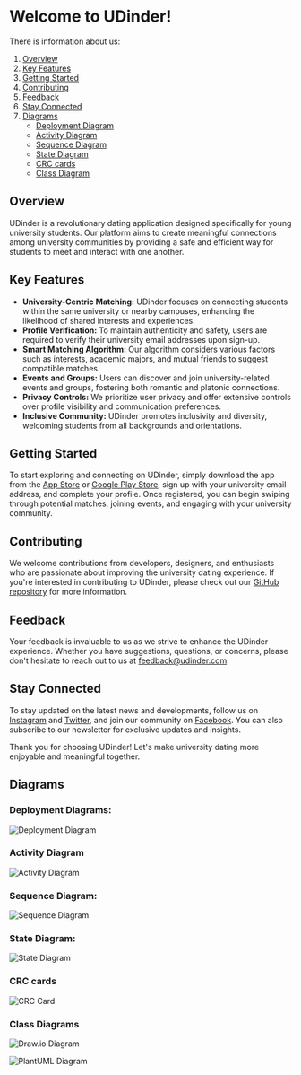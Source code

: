 # Welcome to UDinder!
There is information about us:
1. [Overview](#overview)
2. [Key Features](#key-features)
3. [Getting Started](#getting-started)
4. [Contributing](#contributing)
5. [Feedback](#feedback)
6. [Stay Connected](#stay-connected)
7. [Diagrams](#diagrams)
    - [Deployment Diagram](#deployment-diagrams)
    - [Activity Diagram](#activity-diagram)
    - [Sequence Diagram](#sequence-diagram)
    - [State Diagram](#state-diagram)
    - [CRC cards](#crc-cards)
    - [Class Diagram](#class-diagrams)



## Overview
UDinder is a revolutionary dating application designed specifically for young university students. Our platform aims to create meaningful connections among university communities by providing a safe and efficient way for students to meet and interact with one another.

## Key Features
- **University-Centric Matching:** UDinder focuses on connecting students within the same university or nearby campuses, enhancing the likelihood of shared interests and experiences.
- **Profile Verification:** To maintain authenticity and safety, users are required to verify their university email addresses upon sign-up.
- **Smart Matching Algorithm:** Our algorithm considers various factors such as interests, academic majors, and mutual friends to suggest compatible matches.
- **Events and Groups:** Users can discover and join university-related events and groups, fostering both romantic and platonic connections.
- **Privacy Controls:** We prioritize user privacy and offer extensive controls over profile visibility and communication preferences.
- **Inclusive Community:** UDinder promotes inclusivity and diversity, welcoming students from all backgrounds and orientations.

## Getting Started
To start exploring and connecting on UDinder, simply download the app from the [App Store](#) or [Google Play Store](#), sign up with your university email address, and complete your profile. Once registered, you can begin swiping through potential matches, joining events, and engaging with your university community.

## Contributing
We welcome contributions from developers, designers, and enthusiasts who are passionate about improving the university dating experience. If you're interested in contributing to UDinder, please check out our [GitHub repository](#) for more information.

## Feedback
Your feedback is invaluable to us as we strive to enhance the UDinder experience. Whether you have suggestions, questions, or concerns, please don't hesitate to reach out to us at [feedback@udinder.com](mailto:feedback@udinder.com).

## Stay Connected
To stay updated on the latest news and developments, follow us on [Instagram](#) and [Twitter](#), and join our community on [Facebook](#). You can also subscribe to our newsletter for exclusive updates and insights.

Thank you for choosing UDinder! Let's make university dating more enjoyable and meaningful together.


## Diagrams
### Deployment Diagrams:
![Deployment Diagram](src\Docs\deployment_diagram\out\DeploymentDiagram.png)


### Activity Diagram
![Activity Diagram](src/Docs/activity_diagram/out/user_activities.png)


### Sequence Diagram:

![Sequence Diagram](src/Docs/sequence_diagram/out/class_18.png)


### State Diagram:
![State Diagram](src/Docs/state_diagram/out/main.png)


### CRC cards
![CRC Card](src/Docs/CRC_cards/All_cards.png)


### Class Diagrams
![Draw.io Diagram](src/Docs/class_diagram/out/18_03_24.png)

![PlantUML Diagram](src/Docs/class_diagram/out/app.png)
